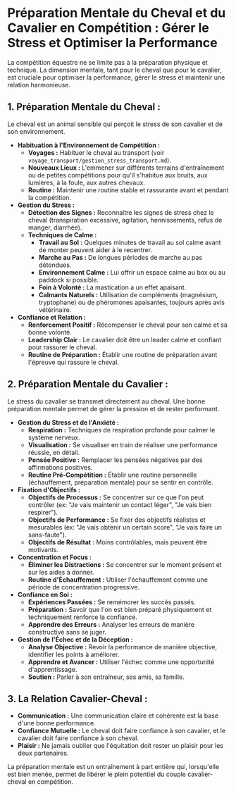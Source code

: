 # Préparation Mentale du Cheval et du Cavalier en Compétition : Gérer le Stress et Optimiser la Performance

La compétition équestre ne se limite pas à la préparation physique et technique. La dimension mentale, tant pour le cheval que pour le cavalier, est cruciale pour optimiser la performance, gérer le stress et maintenir une relation harmonieuse.

## 1. Préparation Mentale du Cheval :

Le cheval est un animal sensible qui perçoit le stress de son cavalier et de son environnement.

*   **Habituation à l'Environnement de Compétition :**
    *   **Voyages :** Habituer le cheval au transport (voir `voyage_transport/gestion_stress_transport.md`).
    *   **Nouveaux Lieux :** L'emmener sur différents terrains d'entraînement ou de petites compétitions pour qu'il s'habitue aux bruits, aux lumières, à la foule, aux autres chevaux.
    *   **Routine :** Maintenir une routine stable et rassurante avant et pendant la compétition.
*   **Gestion du Stress :**
    *   **Détection des Signes :** Reconnaître les signes de stress chez le cheval (transpiration excessive, agitation, hennissements, refus de manger, diarrhée).
    *   **Techniques de Calme :**
        *   **Travail au Sol :** Quelques minutes de travail au sol calme avant de monter peuvent aider à le recentrer.
        *   **Marche au Pas :** De longues périodes de marche au pas détendues.
        *   **Environnement Calme :** Lui offrir un espace calme au box ou au paddock si possible.
        *   **Foin à Volonté :** La mastication a un effet apaisant.
        *   **Calmants Naturels :** Utilisation de compléments (magnésium, tryptophane) ou de phéromones apaisantes, toujours après avis vétérinaire.
*   **Confiance et Relation :**
    *   **Renforcement Positif :** Récompenser le cheval pour son calme et sa bonne volonté.
    *   **Leadership Clair :** Le cavalier doit être un leader calme et confiant pour rassurer le cheval.
    *   **Routine de Préparation :** Établir une routine de préparation avant l'épreuve qui rassure le cheval.

## 2. Préparation Mentale du Cavalier :

Le stress du cavalier se transmet directement au cheval. Une bonne préparation mentale permet de gérer la pression et de rester performant.

*   **Gestion du Stress et de l'Anxiété :**
    *   **Respiration :** Techniques de respiration profonde pour calmer le système nerveux.
    *   **Visualisation :** Se visualiser en train de réaliser une performance réussie, en détail.
    *   **Pensée Positive :** Remplacer les pensées négatives par des affirmations positives.
    *   **Routine Pré-Compétition :** Établir une routine personnelle (échauffement, préparation mentale) pour se sentir en contrôle.
*   **Fixation d'Objectifs :**
    *   **Objectifs de Processus :** Se concentrer sur ce que l'on peut contrôler (ex: "Je vais maintenir un contact léger", "Je vais bien respirer").
    *   **Objectifs de Performance :** Se fixer des objectifs réalistes et mesurables (ex: "Je vais obtenir un certain score", "Je vais faire un sans-faute").
    *   **Objectifs de Résultat :** Moins contrôlables, mais peuvent être motivants.
*   **Concentration et Focus :**
    *   **Éliminer les Distractions :** Se concentrer sur le moment présent et sur les aides à donner.
    *   **Routine d'Échauffement :** Utiliser l'échauffement comme une période de concentration progressive.
*   **Confiance en Soi :**
    *   **Expériences Passées :** Se remémorer les succès passés.
    *   **Préparation :** Savoir que l'on est bien préparé physiquement et techniquement renforce la confiance.
    *   **Apprendre des Erreurs :** Analyser les erreurs de manière constructive sans se juger.
*   **Gestion de l'Échec et de la Déception :**
    *   **Analyse Objective :** Revoir la performance de manière objective, identifier les points à améliorer.
    *   **Apprendre et Avancer :** Utiliser l'échec comme une opportunité d'apprentissage.
    *   **Soutien :** Parler à son entraîneur, ses amis, sa famille.

## 3. La Relation Cavalier-Cheval :

*   **Communication :** Une communication claire et cohérente est la base d'une bonne performance.
*   **Confiance Mutuelle :** Le cheval doit faire confiance à son cavalier, et le cavalier doit faire confiance à son cheval.
*   **Plaisir :** Ne jamais oublier que l'équitation doit rester un plaisir pour les deux partenaires.

La préparation mentale est un entraînement à part entière qui, lorsqu'elle est bien menée, permet de libérer le plein potentiel du couple cavalier-cheval en compétition.
